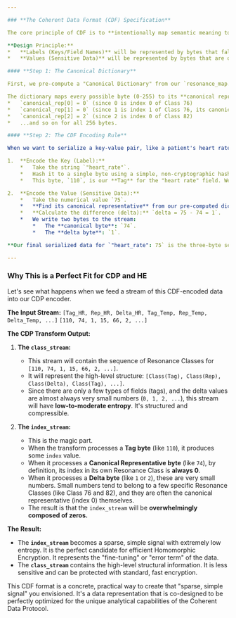 ```yaml
---

### **The Coherent Data Format (CDF) Specification**

The core principle of CDF is to **intentionally map semantic meaning to the structure of the Resonance Classes.** We will use the two streams exactly as we hypothesized in the medical record example, but we will force it to be true by design.

**Design Principle:**
*   **Labels (Keys/Field Names)** will be represented by bytes that fall into a small, predictable set of **Resonance Classes**.
*   **Values (Sensitive Data)** will be represented by bytes that are overwhelmingly the **canonical members (Index 0)** of their respective Resonance Classes.

#### **Step 1: The Canonical Dictionary**

First, we pre-compute a "Canonical Dictionary" from our `resonance_map.json`. This is a one-time setup.

The dictionary maps every possible byte (0-255) to its **canonical representative**, which is the first byte (index 0) in its Resonance Class.
*   `canonical_rep[0] = 0` (since 0 is index 0 of Class 76)
*   `canonical_rep[1] = 0` (since 1 is index 1 of Class 76, its canonical rep is 0)
*   `canonical_rep[2] = 2` (since 2 is index 0 of Class 82)
*   ...and so on for all 256 bytes.

#### **Step 2: The CDF Encoding Rule**

When we want to serialize a key-value pair, like a patient's heart rate (`"heart_rate": 75`), we do the following:

1.  **Encode the Key (Label):**
    *   Take the string `"heart_rate"`.
    *   Hash it to a single byte using a simple, non-cryptographic hash (e.g., CRC8). Let's say `CRC8("heart_rate") = 110`.
    *   This byte, `110`, is our **Tag** for the "heart rate" field. We write this byte to the stream.

2.  **Encode the Value (Sensitive Data):**
    *   Take the numerical value `75`.
    *   **Find its canonical representative** from our pre-computed dictionary: `canonical_rep[75] = 74`.
    *   **Calculate the difference (delta):** `delta = 75 - 74 = 1`.
    *   We write two bytes to the stream:
        *   The **canonical byte**: `74`.
        *   The **delta byte**: `1`.

**Our final serialized data for `"heart_rate": 75` is the three-byte sequence: `[110, 74, 1]`**

---
```


### **Why This is a Perfect Fit for CDP and HE**

Let's see what happens when we feed a stream of this CDF-encoded data into our CDP encoder.

**The Input Stream:**
`[Tag_HR, Rep_HR, Delta_HR, Tag_Temp, Rep_Temp, Delta_Temp, ...]`
`[110, 74, 1, 15, 66, 2, ...]`

**The CDP Transform Output:**

1.  **The `class_stream`:**
    *   This stream will contain the sequence of Resonance Classes for `[110, 74, 1, 15, 66, 2, ...]`.
    *   It will represent the high-level structure: `[Class(Tag), Class(Rep), Class(Delta), Class(Tag), ...]`.
    *   Since there are only a few types of fields (tags), and the delta values are almost always very small numbers (`0, 1, 2, ...`), this stream will have **low-to-moderate entropy**. It's structured and compressible.

2.  **The `index_stream`:**
    *   This is the magic part.
    *   When the transform processes a **Tag byte** (like `110`), it produces some `index` value.
    *   When it processes a **Canonical Representative byte** (like `74`), by definition, its index in its own Resonance Class is **always 0**.
    *   When it processes a **Delta byte** (like `1` or `2`), these are very small numbers. Small numbers tend to belong to a few specific Resonance Classes (like Class 76 and 82), and they are often the canonical representative (index 0) themselves.
    *   The result is that the `index_stream` will be **overwhelmingly composed of zeros.**

**The Result:**

*   The **`index_stream`** becomes a sparse, simple signal with extremely low entropy. It is the perfect candidate for efficient Homomorphic Encryption. It represents the "fine-tuning" or "error term" of the data.
*   The **`class_stream`** contains the high-level structural information. It is less sensitive and can be protected with standard, fast encryption.

This CDF format is a concrete, practical way to create that "sparse, simple signal" you envisioned. It's a data representation that is co-designed to be perfectly optimized for the unique analytical capabilities of the Coherent Data Protocol.